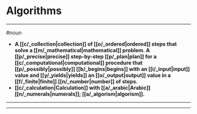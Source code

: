# Algorithms
---
#noun
- **A [[c/_collection|collection]] of [[o/_ordered|ordered]] steps that solve a [[m/_mathematical|mathematical]] problem. A [[p/_precise|precise]] step-by-step [[p/_plan|plan]] for a [[c/_computational|computational]] procedure that [[p/_possibly|possibly]] [[b/_begins|begins]] with an [[i/_input|input]] value and [[y/_yields|yields]] an [[o/_output|output]] value in a [[f/_finite|finite]] [[n/_number|number]] of steps.**
- **[[c/_calculation|Calculation]] with [[a/_arabic|Arabic]] [[n/_numerals|numerals]]; [[a/_algorism|algorism]].**
---
---
